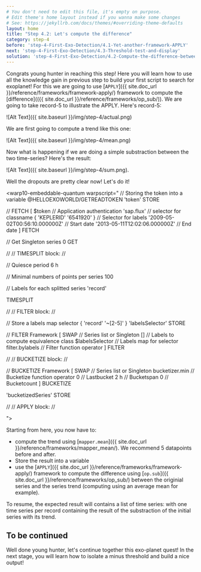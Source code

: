 ```yaml
---
# You don't need to edit this file, it's empty on purpose.
# Edit theme's home layout instead if you wanna make some changes
# See: https://jekyllrb.com/docs/themes/#overriding-theme-defaults
layout: home
title: "Step 4.2: Let's compute the difference"
category: step-4
before: 'step-4-First-Exo-Detection/4.1-Yet-another-framework-APPLY'
next: 'step-4-First-Exo-Detection/4.3-Threshold-test-and-display'
solution: 'step-4-First-Exo-Detection/4.2-Compute-the-difference-between-the-lightcurve-and-the-trend/solutions'
---
```


Congrats young hunter in reaching this step! Here you will learn how to use all the knowledge gain in previous step to build your first script to search for exoplanet! For this we are going to use [`APPLY`]({{ site.doc_url }}/reference/frameworks/framework-apply/) framework to compute the [difference](({{ site.doc_url }}/reference/frameworks/op_sub/)). We are going to take record-5 to illustrate the APPLY. Here's record-5:

![Alt Text]({{ site.baseurl }}/img/step-4/actual.png)

We are first going to compute a trend like this one:

![Alt Text]({{ site.baseurl }}/img/step-4/mean.png)

Now what is happening if we are doing a simple substraction between the two time-series? Here's the result:

![Alt Text]({{ site.baseurl }}/img/step-4/sum.png).

Well the dropouts are pretty clear now! Let's do it!

<warp10-embeddable-quantum warpscript="
// Storing the token into a variable
@HELLOEXOWORLD/GETREADTOKEN 'token' STORE 

// FETCH
[ 
    $token                              // Application authentication
    'sap.flux'                   // selector for classname
    { 'KEPLERID' '6541920' }                // Selector for labels
    '2009-05-02T00:56:10.000000Z'       // Start date
    '2013-05-11T12:02:06.000000Z'       // End date
] 
FETCH

// Get Singleton series
0 GET

//
// TIMESPLIT block:
//

// Quiesce period
6 h

// Minimal numbers of points per series 
100

// Labels for each splitted series
'record'

TIMESPLIT

//
// FILTER block:
//

// Store a labels map selector
{ 'record' '~[2-5]' } 'labelsSelector' STORE

// FILTER Framework
[
    SWAP                            // Series list or Singleton
    []                              // Labels to compute equivalence class
    $labelsSelector                 // Labels map for selector
    filter.bylabels                 // Filter function operator 
]
FILTER

//
// BUCKETIZE block:
//

// BUCKETIZE Framework
[
    SWAP                                // Series list or Singleton
    bucketizer.min                      // Bucketize function operator
    0                                   // Lastbucket
    2 h                                 // Bucketspan
    0                                   // Bucketcount
]
BUCKETIZE

'bucketizedSeries' STORE

//
// APPLY block:
//

">
</warp10-embeddable-quantum>

Starting from here, you now have to:

* compute the trend using [`mapper.mean`]({{ site.doc_url }}/reference/frameworks/mapper_mean/). We recommend 5 datapoints before and after.
* Store the result into a variable
* use the [`APPLY`]({{ site.doc_url }}/reference/frameworks/framework-apply/) framework to compute the difference using [`op.sub`]({{ site.doc_url }}/reference/frameworks/op_sub/)  between the originial series and the series trend (computing using an average mean for example).


To resume, the expected result will contains a list of time series: with one time series per record containing the result of the substraction of the initial series with its trend.

## To be continued

Well done young hunter, let's continue together this exo-planet quest! In the next stage, you will learn how to isolate a minus threshold and build a nice output!
